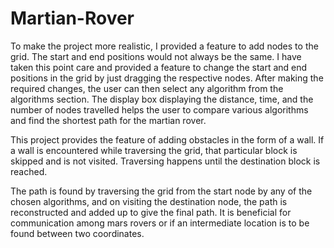 # Martian-Rover
To make the project more realistic, I provided a feature to add nodes to the grid. The start and end positions would not always be the same. I have taken this point care and provided a feature to change the start and end positions in the grid by just dragging the respective nodes. After making the required changes, the user can then select any algorithm from the algorithms section. The display box displaying the distance, time, and the number of nodes travelled helps the user to compare various algorithms and find the shortest path for the martian rover.

This project provides the feature of adding obstacles in the form of a wall. If a wall is encountered while traversing the grid, that particular block is skipped and is not visited. Traversing happens until the destination block is reached.

The path is found by traversing the grid from the start node by any of the chosen algorithms, and on visiting the destination node, the path is reconstructed and added up to give the final path. It is beneficial for communication among mars rovers or if an intermediate location is to be found between two coordinates.
